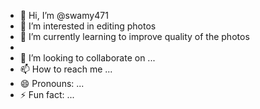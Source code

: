 - 👋 Hi, I’m @swamy471
- 👀 I’m interested in editing photos 
- 🌱 I’m currently learning to improve quality of the photos
- 
- 💞️ I’m looking to collaborate on ...
- 📫 How to reach me ...
- 😄 Pronouns: ...
- ⚡ Fun fact: ...

<!---
swamy471/swamy471 is a ✨ special ✨ repository because its `README.md` (this file) appears on your GitHub profile.
You can click the Preview link to take a look at your changes.
--->
